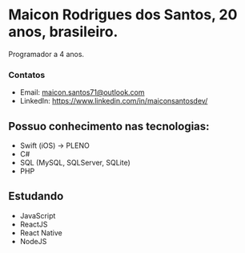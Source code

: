 # Maicon Rodrigues dos Santos, 20 anos, brasileiro.
Programador a 4 anos.

### Contatos
  - Email: maicon.santos71@outlook.com <br>
  - LinkedIn: https://www.linkedin.com/in/maiconsantosdev/



## Possuo conhecimento nas tecnologias:
  - Swift (iOS) -> PLENO
  - C#
  - SQL (MySQL, SQLServer, SQLite)
  - PHP

## Estudando
  - JavaScript
  - ReactJS
  - React Native
  - NodeJS

<!--
**maiconmaul/maiconmaul** is a ✨ _special_ ✨ repository because its `README.md` (this file) appears on your GitHub profile.

Here are some ideas to get you started:

- 🔭 I’m currently working on ...
- 🌱 I’m currently learning ...
- 👯 I’m looking to collaborate on ...
- 🤔 I’m looking for help with ...
- 💬 Ask me about ...
- 📫 How to reach me: ...
- 😄 Pronouns: ...
- ⚡ Fun fact: ...
-->
